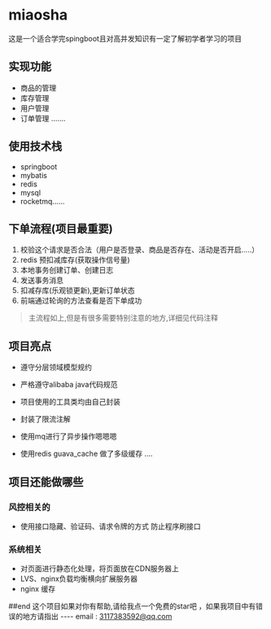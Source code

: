 # miaosha
这是一个适合学完spingboot且对高并发知识有一定了解初学者学习的项目

## 实现功能
- 商品的管理
- 库存管理
- 用户管理
- 订单管理 .......
## 使用技术栈
- springboot
- mybatis
- redis
- mysql
- rocketmq......

## 下单流程(项目最重要)
1. 校验这个请求是否合法（用户是否登录、商品是否存在、活动是否开启.....）
2. redis 预扣减库存(获取操作信号量)
3. 本地事务创建订单、创建日志
4. 发送事务消息
5. 扣减存库(乐观锁更新),更新订单状态
6. 前端通过轮询的方法查看是否下单成功
> 主流程如上,但是有很多需要特别注意的地方,详细见代码注释

## 项目亮点
- 遵守分层领域模型规约
- 严格遵守alibaba java代码规范
- 项目使用的工具类均由自己封装
- 封装了限流注解
- 使用mq进行了异步操作嗯嗯嗯
  
- 使用redis guava_cache 做了多级缓存 ....

## 项目还能做哪些
### 风控相关的 
- 使用接口隐藏、验证码、请求令牌的方式 防止程序刷接口
### 系统相关
- 对页面进行静态化处理，将页面放在CDN服务器上
- LVS、nginx负载均衡横向扩展服务器
- nginx 缓存


##end
这个项目如果对你有帮助,请给我点一个免费的star吧 ，如果我项目中有错误的地方请指出 ---- email : 3117383592@qq.com


